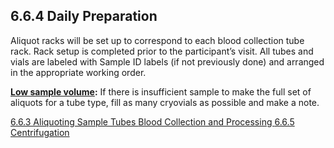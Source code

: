 ## 6.6.4 Daily Preparation

Aliquot racks will be set up to correspond to each blood collection tube rack. Rack setup is completed prior to the participant’s visit.  All tubes and vials are labeled with Sample ID labels (if not previously done) and arranged in the appropriate working order.

**<u>Low sample volume</u>:** If there is insufficient sample to make the full set of aliquots for a tube type, fill as many cryovials as possible and make a note.


<div class="center">
<div class="btn-group">
  <a href=":pages_path:/manuals/blood-collection-processing/6-06-03-aliquoting-sample-tubes.md" class="btn btn-default">
    <span class="glyphicon glyphicon-chevron-left"></span>
    6.6.3 Aliquoting Sample Tubes
  </a>

  <a href=":pages_path:/manuals/blood-collection-processing" class="btn btn-default">
    <span class="glyphicon glyphicon-chevron-up"></span>
    Blood Collection and Processing
  </a>

  <a href=":pages_path:/manuals/blood-collection-processing/6-06-05-centrifugation.md" class="btn btn-success">
    6.6.5 Centrifugation
    <span class="glyphicon glyphicon-chevron-right"></span>
  </a>
</div>
</div>
